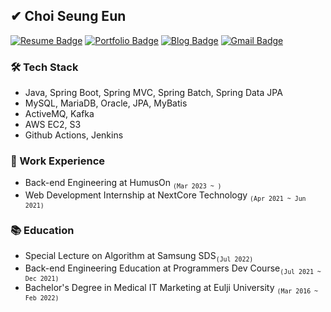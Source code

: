 ## ✔ Choi Seung Eun

<div>
  
  [![Resume Badge](http://img.shields.io/badge/-Resume-blueviolet?style=flat&logo=notion)](https://cse0518.notion.site/Resume-b478a4ba6f9848c9956f5a997518a581)
  [![Portfolio Badge](http://img.shields.io/badge/-Portfolio-6DB33F?style=flat&logoColor=white&logo=notion)](https://cse0518.notion.site/fd3cb8a04edc4c11b0c8607e1c78b296)
  [![Blog Badge](http://img.shields.io/badge/-Blog-FF4088?style=flat&logoColor=white&logo=hugo)](https://cse0518.github.io/)
  [![Gmail Badge](https://img.shields.io/badge/Gmail-EA4335?style=flat&logo=Gmail&logoColor=white)](mailto:csedev0518@gmail.com)

</div>

### 🛠️ Tech Stack

- Java, Spring Boot, Spring MVC, Spring Batch, Spring Data JPA
- MySQL, MariaDB, Oracle, JPA, MyBatis
- ActiveMQ, Kafka
- AWS EC2, S3
- Github Actions, Jenkins

### 💼 Work Experience

- Back-end Engineering at HumusOn <sub>`(Mar 2023 ~ )`</sub>
- Web Development Internship at NextCore Technology <sub>`(Apr 2021 ~ Jun 2021)`</sub>

### 📚 Education

- Special Lecture on Algorithm at Samsung SDS<sub>`(Jul 2022)`</sub>
- Back-end Engineering Education at Programmers Dev Course<sub>`(Jul 2021 ~ Dec 2021)`</sub>
- Bachelor's Degree in Medical IT Marketing at Eulji University <sub>`(Mar 2016 ~ Feb 2022)`</sub>
